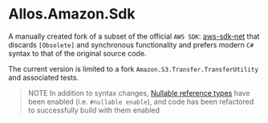 # Allos.Amazon.Sdk

A manually created fork of a subset of the official `AWS SDK`: [aws-sdk-net](https://github.com/aws/aws-sdk-net.git) that discards `[Obsolete]` and synchronous functionality and prefers modern `C#` syntax to that of the original source code. 

The current version is limited to a fork `Amazon.S3.Transfer.TransferUtility` and associated tests.

> NOTE In addition to syntax changes, [Nullable reference types](https://learn.microsoft.com/en-us/dotnet/csharp/nullable-references) have been enabled (i.e. `#nullable enable`), and code has been refactored to successfully build with them enabled
